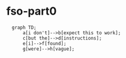 # fso-part0

```mermaid
  graph TD;
      a[i don't]-->b[expect this to work];
      c[but the]-->d[instructions];
      e[i]-->f[found];
      g[were]-->h[vague];
```
